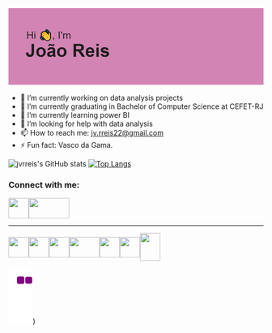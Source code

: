 [![MasterHead](https://github.com/jvrreis/jvrreis/blob/main/header.png?raw=true)](https://github.com/jvrreis)

- 🔭 I’m currently working on data analysis projects
- 🔭 I’m currently graduating in Bachelor of Computer Science at CEFET-RJ
- 🌱 I’m currently learning power BI
- 🤔 I’m looking for help with data analysis
- 📫 How to reach me: jv.rreis22@gmail.com
- ⚡ Fun fact: Vasco da Gama.

![jvrreis's GitHub stats](https://github-readme-stats.vercel.app/api?username=jvrreis&show_icons=true&theme=radical) [![Top Langs](https://github-readme-stats.vercel.app/api/top-langs/?username=jvrreis&show_icons=true&theme=radical)](https://github.com/jvrreis/github-readme-stats)



<h3 align="left">Connect with me:</h3>
<p align="left">

<a href=https://www.linkedin.com/in/joão-reis-7ab771206 target="blank"><img align="center" src="https://play-lh.googleusercontent.com/kMofEFLjobZy_bCuaiDogzBcUT-dz3BBbOrIEjJ-hqOabjK8ieuevGe6wlTD15QzOqw=w240-h480" alt="" height="40" width="40" /></a><a href=https://mail.google.com/mail/u/2/#inbox target="blank"><img align="center" src="https://1000logos.net/wp-content/uploads/2021/05/Gmail-logo.png" alt="" height="40" width="80" /></a>

<hr size="50">
  
<img align="center" src="https://upload.wikimedia.org/wikipedia/commons/thumb/c/c3/Python-logo-notext.svg/800px-Python-logo-notext.svg.png" alt="" height="40" width="40" /></a><img align="center" src="https://brandslogos.com/wp-content/uploads/thumbs/c-logo-vector.svg" alt="" height="40" width="40" /></a><img align="center" src="https://upload.wikimedia.org/wikipedia/commons/thumb/1/1b/R_logo.svg/2560px-R_logo.svg.png" alt="" height="40" width="40" /></a><img align="center" src="https://upload.wikimedia.org/wikipedia/commons/8/87/Sql_data_base_with_logo.png" alt="" height="40" width="60" /></a><img align="center" src="https://logospng.org/download/javascript/logo-javascript-icon-1024.png" alt="" height="40" width="40" /></a><img align="center" src="https://logodownload.org/wp-content/uploads/2016/10/html5-logo-10.png" alt="" height="40" width="40" /></a><img align="center" src="https://logodownload.org/wp-content/uploads/2017/04/css-3-logo-1.png" alt="" height="55" width="40" /></a>

![snake gif](https://github.com/jvrreis/jvrreis/blob/output/github-contribution-grid-snake.gif))

